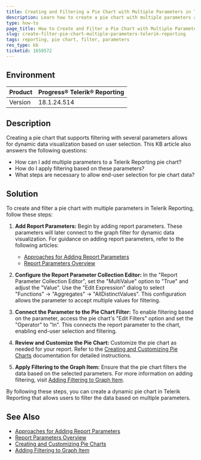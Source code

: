 ```yaml
---
title: Creating and Filtering a Pie Chart with Multiple Parameters in Telerik Reporting
description: Learn how to create a pie chart with multiple parameters and apply filtering in Telerik Reporting.
type: how-to
page_title: How to Create and Filter a Pie Chart with Multiple Parameters in Telerik Reporting
slug: create-filter-pie-chart-multiple-parameters-telerik-reporting
tags: reporting, pie chart, filter, parameters
res_type: kb
ticketid: 1659572
---
```


## Environment

| Product | Progress® Telerik® Reporting |
| --- | --- |
| Version | 18.1.24.514 |

## Description

Creating a pie chart that supports filtering with several parameters allows for dynamic data visualization based on user selection. This KB article also answers the following questions:
- How can I add multiple parameters to a Telerik Reporting pie chart?
- How do I apply filtering based on these parameters?
- What steps are necessary to allow end-user selection for pie chart data?

## Solution

To create and filter a pie chart with multiple parameters in Telerik Reporting, follow these steps:

1. **Add Report Parameters:** Begin by adding report parameters. These parameters will later connect to the graph filter for dynamic data visualization. For guidance on adding report parameters, refer to the following articles:
   - [Approaches for Adding Report Parameters](https://docs.telerik.com/reporting/designing-reports/connecting-to-data/report-parameters/how-to-add-report-parameters)
   - [Report Parameters Overview](https://docs.telerik.com/reporting/designing-reports/connecting-to-data/report-parameters/overview)

2. **Configure the Report Parameter Collection Editor:** In the "Report Parameter Collection Editor", set the "MultiValue" option to "True" and adjust the "Value". Use the "Edit Expression" dialog to select "Functions" -> "Aggregates" -> "AllDistinctValues". This configuration allows the parameter to accept multiple values for filtering.

3. **Connect the Parameter to the Pie Chart Filter:** To enable filtering based on the parameter, access the pie chart's "Edit Filters" option and set the "Operator" to "In". This connects the report parameter to the chart, enabling end-user selection and filtering.

4. **Review and Customize the Pie Chart:** Customize the pie chart as needed for your report. Refer to the [Creating and Customizing Pie Charts](https://docs.telerik.com/reporting/report-items/graph/chart-types/pie) documentation for detailed instructions.

5. **Apply Filtering to the Graph Item:** Ensure that the pie chart filters the data based on the selected parameters. For more information on adding filtering, visit [Adding Filtering to Graph Item](https://docs.telerik.com/reporting/designing-reports/connecting-to-data/data-items/filtering-data/how-to-add-filtering-to-graph-item).

By following these steps, you can create a dynamic pie chart in Telerik Reporting that allows users to filter the data based on multiple parameters.

## See Also

- [Approaches for Adding Report Parameters](https://docs.telerik.com/reporting/designing-reports/connecting-to-data/report-parameters/how-to-add-report-parameters)
- [Report Parameters Overview](https://docs.telerik.com/reporting/designing-reports/connecting-to-data/report-parameters/overview)
- [Creating and Customizing Pie Charts](https://docs.telerik.com/reporting/report-items/graph/chart-types/pie)
- [Adding Filtering to Graph Item](https://docs.telerik.com/reporting/designing-reports/connecting-to-data/data-items/filtering-data/how-to-add-filtering-to-graph-item)


